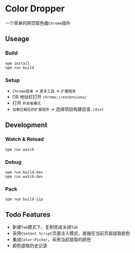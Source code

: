 # Color Dropper
一个简单的网页取色器`Chrome`插件

## Useage

### Build
```
npm install
npm run build
```

### Setup
+ `Chrome菜单` -> `更多工具` -> `扩展程序`
+ OR 地址栏打开 `chrome://extensions/`
+ 打开 `开发者模式`
+ `加载已解压的扩展程序` -> 选择项目构建目录`./dist`

## Development

### Watch & Reload
```
npm run watch
```

### Debug
```
npm run build:dev
npm run watch:dev
```

### Pack
```
npm run build-zip
``` 

## Todo Features
+ 新建`Tab`模式下，复制完成关闭`Tab`
+ 采用`Content Script`页面注入模式，直接在当前页面提取颜色
+ 集成`Color-Picker`，采用当前提取的颜色
+ 颜色提取历史记录
